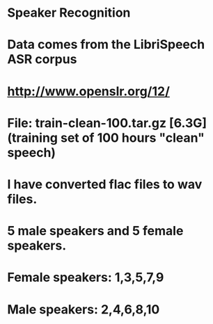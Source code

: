 # Speaker Recognition
#
# Data comes from the LibriSpeech ASR corpus
# http://www.openslr.org/12/
# File: train-clean-100.tar.gz [6.3G](training set of 100 hours "clean" speech) 
# I have converted flac files to wav files.
# 5 male speakers and 5 female speakers.
# Female speakers: 1,3,5,7,9
# Male speakers: 2,4,6,8,10
#  
#